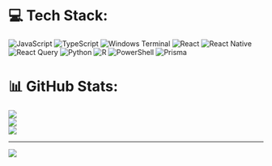 # 💻 Tech Stack:

![JavaScript](https://img.shields.io/badge/javascript-%23323330.svg?style=for-the-badge&logo=javascript&logoColor=%23F7DF1E) ![TypeScript](https://img.shields.io/badge/typescript-%23007ACC.svg?style=for-the-badge&logo=typescript&logoColor=white) ![Windows Terminal](https://img.shields.io/badge/Windows%20Terminal-%234D4D4D.svg?style=for-the-badge&logo=windows-terminal&logoColor=white) ![React](https://img.shields.io/badge/react-%2320232a.svg?style=for-the-badge&logo=react&logoColor=%2361DAFB) ![React Native](https://img.shields.io/badge/react_native-%2320232a.svg?style=for-the-badge&logo=react&logoColor=%2361DAFB) ![React Query](https://img.shields.io/badge/-React%20Query-FF4154?style=for-the-badge&logo=react%20query&logoColor=white) ![Python](https://img.shields.io/badge/python-3670A0?style=for-the-badge&logo=python&logoColor=ffdd54) ![R](https://img.shields.io/badge/r-%23276DC3.svg?style=for-the-badge&logo=r&logoColor=white) ![PowerShell](https://img.shields.io/badge/PowerShell-%235391FE.svg?style=for-the-badge&logo=powershell&logoColor=white) ![Prisma](https://img.shields.io/badge/Prisma-3982CE?style=for-the-badge&logo=Prisma&logoColor=white)

# 📊 GitHub Stats:

![](https://github-readme-stats.vercel.app/api?username=gregcorp&theme=dark&hide_border=false&include_all_commits=false&count_private=false)<br/>
![](https://github-readme-streak-stats.herokuapp.com/?user=gregcorp&theme=dark&hide_border=false)<br/>
![](https://github-readme-stats.vercel.app/api/top-langs/?username=gregcorp&theme=dark&hide_border=false&include_all_commits=false&count_private=false&layout=compact)

---

[![](https://visitcount.itsvg.in/api?id=gregcorp&icon=0&color=0)](https://visitcount.itsvg.in)

<!-- Proudly created with GPRM ( https://gprm.itsvg.in ) -->
